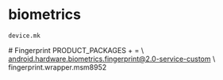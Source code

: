  # biometrics #

    device.mk
 \# Fingerprint
   PRODUCT_PACKAGES + = \\
        android.hardware.biometrics.fingerprint@2.0-service-custom \\
        fingerprint.wrapper.msm8952
